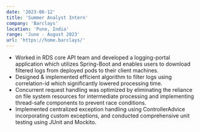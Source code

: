 ```yaml
---
date: '2023-06-12'
title: 'Summer Analyst Intern'
company: 'Barclays'
location: 'Pune, India'
range: 'June - August 2023'
url: 'https://home.barclays/'
---
```


- Worked in RDS core API team and developed a logging-portal application which utilizes Spring-Boot and enables users to download filtered logs from deployed pods to their client machines.
- Designed & implemented efficient algorithm to filter logs using correlation-id which significantly lowered processing time.
- Concurrent request handling was optimized by eliminating the reliance on file system resources for intermediate processing and implementing thread-safe components to prevent race conditions.
- Implemented centralized exception handling using ControllerAdvice incorporating custom exceptions, and conducted comprehensive unit testing using JUnit and Mockito.
